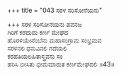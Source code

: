 +++
title = "043 ಸರಳ ಸರಿಸೋನೆಯನು"

+++
ಸರಳ ಸರಿಸೋನೆಯನು ಪವನಜ  
ಗಿರಿಗೆ ಕರೆದುದು ಕರ್ಣ ಮೇಘದ  
ಹೊರಳಿಯೇನೆಂಬೆನು ಮಹಾಸಂಗ್ರಾಮ ಸಂಭ್ರಮವ  
ಸರಳಿನಲಿ ಧನುವಿನಲಿ ಗದೆಯಲಿ  
ಕರಹತಿಯಲಹಿತಾಸ್ತ್ರವನು ಸಂ  
ಹರಿಸಿ ಬೀಸಿತು ಭೀಮಮಾರುತ ಕರ್ಣಮೇಘದಲಿ    ॥43॥